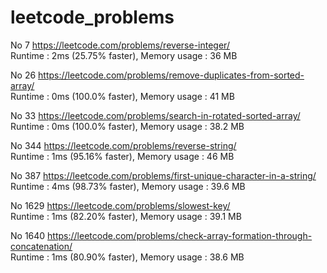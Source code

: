 # leetcode_problems

No 7 https://leetcode.com/problems/reverse-integer/ \
Runtime : 2ms (25.75% faster), Memory usage : 36 MB

No 26 https://leetcode.com/problems/remove-duplicates-from-sorted-array/ \
Runtime : 0ms (100.0% faster), Memory usage : 41 MB

No 33 https://leetcode.com/problems/search-in-rotated-sorted-array/ \
Runtime : 0ms (100.0% faster), Memory usage : 38.2 MB

No 344 https://leetcode.com/problems/reverse-string/ \
Runtime : 1ms (95.16% faster), Memory usage : 46 MB

No 387 https://leetcode.com/problems/first-unique-character-in-a-string/ \
Runtime : 4ms (98.73% faster), Memory usage : 39.6 MB

No 1629 https://leetcode.com/problems/slowest-key/ \
Runtime : 1ms (82.20% faster), Memory usage : 39.1 MB

No 1640 https://leetcode.com/problems/check-array-formation-through-concatenation/ \
Runtime : 1ms (80.90% faster), Memory usage : 38.6 MB
